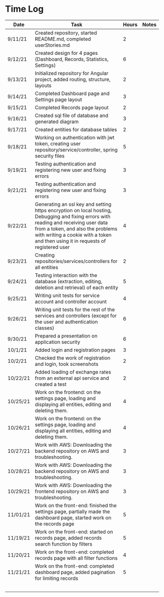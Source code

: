 # Time Log

| Date | Task | Hours | Notes|
|------|------|-------|------|
| 9/11/21 | Created repository, started README.md, completed userStories.md | 2 |  |
| 9/12/21 | Created design for 4 pages (Dashboard, Records, Statistics, Settings) | 6 |  |
| 9/13/21 | Initialized repository for Angular project, added routing, structure, layouts | 2 | |
| 9/14/21 | Completed Dashboard page and Settings page layout | 3 |  |
| 9/15/21 | Completed Records page layout | 2 |  |
| 9/16/21 | Created sql file of database and generated diagram | 3 |  |
| 9/17/21 | Created entities for database tables | 2 | |
| 9/18/21 | Working on authentication with jwt token, creating user repository/service/controller, spring security files | 5 | |
| 9/19/21 | Testing authentication and registering new user and fixing errors | 3 |  |
| 9/21/21 | Testing authentication and registering new user and fixing errors | 3 |  |
| 9/22/21 | Generating an ssl key and setting https encryption on local hosting, Debugging and fixing errors with reading and receiving user data from a token, and also the problems with writing a cookie with a token and then using it in requests of registered user | 4 |  |
| 9/23/21 | Creating repositories/services/controllers for all entities | 2 |  |
| 9/24/21 | Testing interaction with the database (extraction, editing, deletion and retrieval) of each entity | 5 |  |
| 9/25/21 | Writing unit tests for service account and controller account | 4 |  |
| 9/26/21 | Writing unit tests for the rest of the services and controllers (except for the user and authentication classes) | 6 |  |
| 9/30/21 | Prepared a presentation on application security | 6 |  |
| 10/1/21 | Added login and registration pages | 3 |  |
| 10/2/21 | Checked the work of registration and login, took screenshots | 2 |  |
| 10/22/21 | Added loading of exchange rates from an external api service and created a test | 2 |  |
| 10/25/21 | Work on the frontend: on the settings page, loading and displaying all entities, editing and deleting them. | 4 |
| 10/26/21 | Work on the frontend: on the settings page, loading and displaying all entities, editing and deleting them. | 4 |
| 10/27/21 | Work with AWS: Downloading the backend repository on AWS and troubleshooting. | 3 |
| 10/28/21 | Work with AWS: Downloading the backend repository on AWS and troubleshooting. | 3 |
| 10/29/21 | Work with AWS: Downloading the frontend repository on AWS and troubleshooting. | 3 |
| 11/01/21 | Work on the front-end: finished the settings page, partially made the dashboard page, started work on the records page | 5 |
| 11/19/21 | Work on the front-end: started on records page, added records search function by filters | 5 |
| 11/20/21 | Work on the front-end: completed records page with all filter functions | 4 |
| 11/21/21 | Work on the front-end: completed dashboard page, added pagination for limiting records | 5 |
|  |  |  |
|  |  |  |
|  |  |  |
|  |  |  |
|  |  |  |
